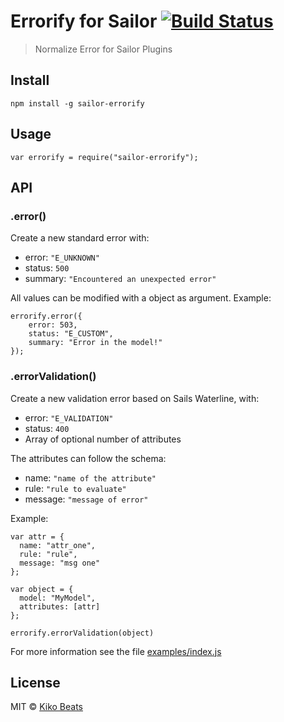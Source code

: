 # Errorify for Sailor [![Build Status](https://travis-ci.org/sailorjs/sailor-errorify.svg?branch=master)](https://travis-ci.org/sailorjs/sailor-errorify)

> Normalize Error for Sailor Plugins

## Install

```
npm install -g sailor-errorify
```

## Usage

```
var errorify = require("sailor-errorify");
```

## API

### .error()

Create a new standard error with:

* error: `"E_UNKNOWN"`
* status: `500`
* summary: `"Encountered an unexpected error"`

All values can be modified with a object as argument. Example:

```
errorify.error({
	error: 503,
	status: "E_CUSTOM",
	summary: "Error in the model!"
});
```
 
### .errorValidation()

Create a new validation error based on Sails Waterline, with:

* error: `"E_VALIDATION"`
* status: `400`
* Array of optional number of attributes

The attributes can follow the schema:

* name: `"name of the attribute"`
* rule: `"rule to evaluate"`
* message: `"message of error"`

Example:

```
var attr = {
  name: "attr_one",
  rule: "rule",
  message: "msg one"
};

var object = {
  model: "MyModel",
  attributes: [attr]
};

errorify.errorValidation(object)
```



For more information see the file [examples/index.js](https://github.com/sailorjs/sailor-errorify/blob/master/examples/index.js)

## License

MIT © [Kiko Beats](http://kikobeats.com/)


